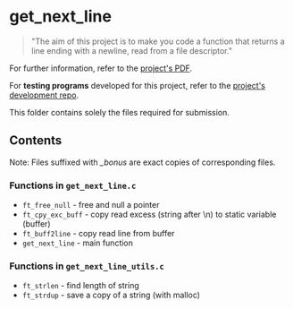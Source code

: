 # get_next_line

>"The aim of this project is to make you code a function that returns a line ending with a newline, read from a file descriptor."

For further information, refer to the [project's PDF](../_PDFs/01-get_next_line-en.pdf).

For **testing programs** developed for this project, refer to the [project's development repo](https://github.com/appinha/42cursus-01-get_next_line).

This folder contains solely the files required for submission.

## Contents

Note: Files suffixed with *_bonus* are exact copies of corresponding files.

### Functions in `get_next_line.c`

* `ft_free_null`	- free and null a pointer
* `ft_cpy_exc_buff`	- copy read excess (string after \n) to static variable (buffer)
* `ft_buff2line`	- copy read line from buffer
* `get_next_line`	- main function

### Functions in `get_next_line_utils.c`

* `ft_strlen`		- find length of string
* `ft_strdup`		- save a copy of a string (with malloc)
